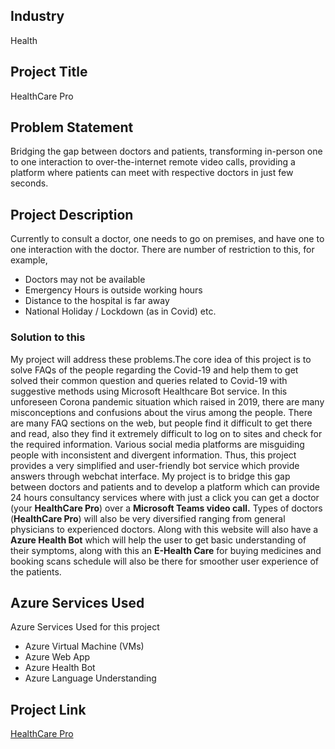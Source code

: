 ## **Industry** 
Health

## **Project Title**
HealthCare Pro

## **Problem Statement**
Bridging the gap between doctors and patients, transforming in-person one to one interaction to over-the-internet remote video calls,
providing a platform where patients can meet with respective doctors in just few seconds.

## **Project Description**
Currently to consult a doctor, one needs to go on premises, and have one to one interaction with the doctor.
There are number of restriction to this, for example,
- Doctors may not be available 
- Emergency Hours is outside working hours 
- Distance to the hospital is far away 
- National Holiday / Lockdown (as in Covid) etc. <br>

### **Solution to this** 
My project will address these problems.The core idea of this project is to solve FAQs of the people regarding the Covid-19 and help them to get solved their common question and queries related to Covid-19 with suggestive methods using Microsoft Healthcare Bot service. In this unforeseen Corona pandemic situation which raised in 2019, there are many misconceptions and confusions about the virus among the people. There are many FAQ sections on the web, but people find it difficult to get there and read, also they find it extremely difficult to log on to sites and check for the required information. Various social media platforms are misguiding people with inconsistent and divergent information. Thus, this project provides a very simplified and user-friendly bot service which provide answers through webchat interface.
My project is to bridge this gap between doctors and patients and to develop a platform which can provide 24 hours consultancy services where with just a click you can get a doctor (your **HealthCare Pro**) over a **Microsoft Teams video call.**
Types of doctors (**HealthCare Pro**) will also be very diversified ranging from general physicians to experienced doctors.
Along with this website will also have a **Azure Health Bot** which will help the user to get basic understanding of their symptoms, along with this an **E-Health Care** for buying medicines and booking scans schedule will also be there for smoother user experience of the patients. 

## **Azure Services Used**
Azure Services Used for this project
- Azure Virtual Machine (VMs)
- Azure Web App 
- Azure Health Bot 
- Azure Language Understanding

## **Project Link**
[HealthCare Pro](https://healthmentee.azurewebsites.net)
